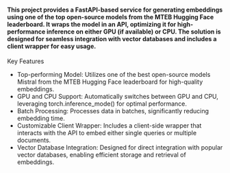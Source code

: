 #### This project provides a FastAPI-based service for generating embeddings using one of the top open-source models from the MTEB Hugging Face leaderboard. It wraps the model in an API, optimizing it for high-performance inference on either GPU (if available) or CPU. The solution is designed for seamless integration with vector databases and includes a client wrapper for easy usage.

Key Features
- Top-performing Model: Utilizes one of the best open-source models Mistral from the MTEB Hugging Face leaderboard for high-quality embeddings.
-	GPU and CPU Support: Automatically switches between GPU and CPU, leveraging torch.inference_mode() for optimal performance.
-	Batch Processing: Processes data in batches, significantly reducing embedding time.
-	Customizable Client Wrapper: Includes a client-side wrapper that interacts with the API to embed either single queries or multiple documents.
-	Vector Database Integration: Designed for direct integration with popular vector databases, enabling efficient storage and retrieval of embeddings.

